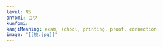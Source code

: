 ```yaml
---
level: N5
onYomi: コウ
kunYomi:
kanjiMeaning: exam, school, printing, proof, connection
image: "[[校.jpg]]"
---
```

